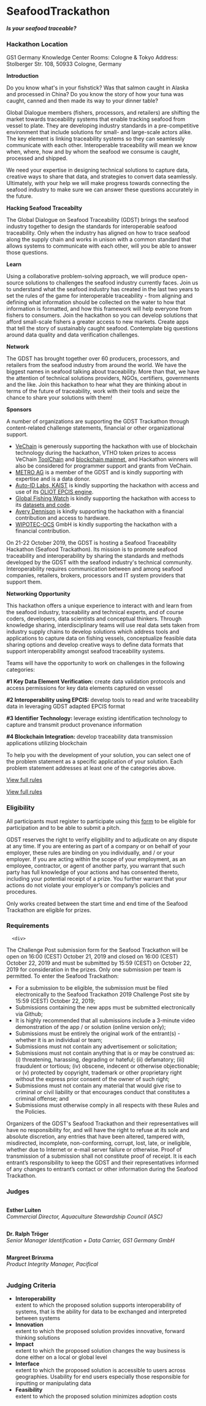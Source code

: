# SeafoodTrackathon
  <p><strong><em>Is your seafood traceable?</em></strong></p>
  
### Hackathon Location

<p>GS1 Germany Knowledge Center Rooms: Cologne & Tokyo
Address:
Stolberger Str. 108, 50933 Cologne, Germany</p>


<p><strong>Introduction</strong></p>
<p>Do you know what's in your fishstick? Was that salmon caught in Alaska and processed in China? Do you know the story of how your tuna was caught, canned and then made its way to your dinner table?</p>
<p>Global Dialogue members (fishers, processors, and retailers) are shifting the market towards traceability systems that enable tracking seafood from vessel to plate. They are developing industry standards in a pre-competitive environment that include solutions for small- and large-scale actors alike. The key element is linking traceability systems so they can seamlessly communicate with each other. Interoperable traceability will mean we know when, where, how and by whom the seafood we consume is caught, processed and shipped.</p>
<p>We need your expertise in designing technical solutions to capture data, creative ways to share that data, and strategies to convert data seamlessly. Ultimately, with your help we will make progress towards connecting the seafood industry to make sure we can answer these questions accurately in the future.</p>
<p><strong>Hacking Seafood Traceabilty</strong></p>
<p>The Global Dialogue on Seafood Traceability (GDST) brings the seafood industry together to design the standards for interoperable seafood traceability. Only when the industry has aligned on how to trace seafood along the supply chain and works in unison with a common standard that allows systems to communicate with each other, will you be able to answer those questions.</p>

<p><strong>Learn</strong></p>
<p>Using a collaborative problem-solving approach, we will produce open-source solutions to challenges the seafood industry currently faces. Join us to understand what the seafood industry has created in the last two years to set the rules of the game for interoperable traceability - from aligning and defining what information should be collected on the water to how that information is formatted, and how this framework will help everyone from fishers to consumers. Join the hackathon so you can develop solutions that afford small-scale fishers a greater access to new markets. Create apps that tell the story of sustainably caught seafood. Contemplate big questions around data quality and data verification challenges.</p>
<p><strong>Network</strong></p>
<p>The GDST has brought together over 60 producers, processors, and retailers from the seafood industry from around the world. We have the biggest names in seafood talking about traceability. More than that, we have the attention of technical solutions providers, NGOs, certifiers, governments and the like. Join this hackathon to hear what they are thinking about in terms of the future of traceability, work with their tools and seize the chance to share your solutions with them!</p>
<p><strong>Sponsors</strong></p>
<p>A number of organizations are supporting the GDST Trackathon through content-related challenge statements, financial or other organizational support. </p>
<ul>
<li>
<a href="https://www.vechain.com/">VeChain</a> is generously supporting the hackathon with use of blockchain technology during the hackathon, VTHO token prizes to access VeChain <a href="https://www.vechain.com/product/toolchain">ToolChain</a> and <a href="https://www.vechain.org/">blockchain mainnet</a>, and Hackathon winners will also be considered for programmer support and grants from VeChain. </li>
<li>
<a href="https://www.metroag.de/en" target="_blank" rel="noopener">METRO AG</a> is a member of the GDST and is kindly supporting with expertise and is a data donor.</li>
<li>
<a href="https://sites.google.com/a/resl.kaist.ac.kr/auto-id-lab-korea/" target="_blank" rel="noopener">Auto-ID Labs, KAIST</a> is kindly supporting the hackathon with access and use of its <a href="https://github.com/JaewookByun/epcis" target="_blank" rel="noopener">OLIOT EPCIS engine</a>.</li>
<li>
<a href="https://globalfishingwatch.org" target="_blank" rel="noopener">Global Fishing Watch</a> is kindly supporting the hackathon with access to its <a href="https://globalfishingwatch.org/datasets-and-code/">datasets and code</a>.</li>
<li>
<a href="https://www.averydennison.com/en/home.html" target="_blank" rel="noopener">Avery Dennison</a> is kindly supporting the hackathon with a financial contribution and access to hardware.</li>
<li>
<a href="https://www.wipotec-ocs.com/us/" target="_blank" rel="noopener">WIPOTEC-OCS</a> GmbH is kindly supporting the hackathon with a financial contribution.</li>
</ul>

<p>On 21-22 October 2019, the GDST is hosting a Seafood Traceability Hackathon (Seafood Trackathon). Its mission is to promote seafood traceability and interoperability by sharing the standards and methods developed by the GDST with the seafood industry's technical community. Interoperability requires communication between and among seafood companies, retailers, brokers, processors and IT system providers that support them.</p>
<p><strong>Networking Opportunity</strong></p>
<p>This hackathon offers a unique experience to interact with and learn from the seafood industry, traceability and technical experts, and of course coders, developers, data scientists and conceptual thinkers. Through knowledge sharing, interdisciplinary teams will use real data sets taken from industry supply chains to develop solutions which address tools and applications to capture data on fishing vessels, conceptualize feasible data sharing options and develop creative ways to define data formats that support interoperability amongst seafood traceability systems.</p>
<p>Teams will have the opportunity to work on challenges in the following categories:</p>
<p><strong>#1 Key Data Element Verification:</strong> create data validation protocols and access permissions for key data elements captured on vessel</p>
<p><strong>#2 Interoperability using EPCIS: </strong>develop tools to read and write traceability data in leveraging GDST adapted EPCIS format </p>
<p><strong>#3 Identifier Technology: </strong>leverage existing identification technology to capture and transmit product provenance information</p>
<p><strong>#4 Blockchain Integration: </strong>develop traceability data transmission applications utilizing blockchain</p>

<p>To help you with the development of your solution, you can select one of the problem statement as a specific application of your solution. Each problem statement addresses at least one of the categories above.</p>
  <p><a href="/rules">View full rules</a></p>





<p><a href="/rules">View full rules</a></p>
</article>

<article id="challenge-eligibility">
      <div class="section-title bold">
        <h3 class="subheader section-title-left">
          Eligibility
        </h3>
        <span class="section-title-line"></span>
      </div>

<div>
<p>All participants must register to participate using this <a href="https://traceability-dialogue.org/gdst-news-2/gdst-seafood-traceability-hackathon-2" target="_blank" rel="noopener">form</a> to be eligible for participation and to be able to submit a pitch.</p>
<p>GDST reserves the right to verify eligibility and to adjudicate on any dispute at any time. If you are entering as part of a company or on behalf of your employer, these rules are binding on you individually, and / or your employer. If you are acting within the scope of your employment, as an employee, contractor, or agent of another party, you warrant that such party has full knowledge of your actions and has consented thereto, including your potential receipt of a prize. You further warrant that your actions do not violate your employer’s or company’s policies and procedures.</p>
<p>Only works created between the start time and end time of the Seafood Trackathon are eligible for prizes.</p>
      </div>
    </article>

  <article id="challenge-requirements">
      <div class="section-title bold">
        <h3 class="subheader section-title-left">
          Requirements
        </h3>
        <span class="section-title-line"></span>
      </div>

      <div>
  <p>The Challenge Post submission form for the Seafood Trackathon will be open on 16:00 (CEST) October 21, 2019 and closed on 16:00 (CEST) October 22, 2019 and must be submitted by 15:59 (CEST) on October 22, 2019 for consideration in the prizes. Only one submission per team is permitted. To enter the Seafood Trackathon:</p>
<ul>
<li>For a submission to be eligible, the submission must be filed electronically to the Seafood Trackathon 2019 Challenge Post site by 15:59 (CEST) October 22, 2019;</li>
<li>Submissions containing the new apps must be submitted electronically via Github;</li>
<li>It is highly recommended that all submissions include a 3-minute video demonstration of the app / or solution (online version only);</li>
<li>Submissions must be entirely the original work of the entrant(s) - whether it is an individual or team;</li>
<li>Submissions must not contain any advertisement or solicitation;</li>
<li>Submissions must not contain anything that is or may be construed as: (i) threatening, harassing, degrading or hateful; (ii) defamatory; (iii) fraudulent or tortious; (iv) obscene, indecent or otherwise objectionable; or (v) protected by copyright, trademark or other proprietary right without the express prior consent of the owner of such right;</li>
<li>Submissions must not contain any material that would give rise to criminal or civil liability or that encourages conduct that constitutes a criminal offense; and</li>
<li>Submissions must otherwise comply in all respects with these Rules and the Policies.</li>
</ul>
<p>Organizers of the GDST's Seafood Trackathon and their representatives will have no responsibility for, and will have the right to refuse at its sole and absolute discretion, any entries that have been altered, tampered with, misdirected, incomplete, non-conforming, corrupt, lost, late, or ineligible, whether due to Internet or e-mail server failure or otherwise. Proof of transmission of a submission shall not constitute proof of receipt. It is each entrant’s responsibility to keep the GDST and their representatives informed of any changes to entrant’s contact or other information during the Seafood Trackathon.</p>
      </div>
    </article>

  
  <article id="judges">
  <div class="section-title bold">
    <h3 class="subheader section-title-left">
      Judges
    </h3>
    <span class="section-title-line"></span>
  </div>



  <div class="small-8 large-9 columns">
                <p>
                  <strong>Esther Luiten</strong><br>
                  <i>Commercial Director, Aquaculture Stewardship Council (ASC)</i>
                </p>
              </div>
            </div>
          </div>


<div class="small-8 large-9 columns">
                <p>
                  <strong>Dr. Ralph Tröger</strong><br>
                  <i>Senior Manager Identification + Data Carrier, GS1 Germany GmbH</i>
                </p>
              </div>
            </div>
          </div>
      </div>


<div class="small-8 large-9 columns">
      <p>
                  <strong>Margreet Brinxma</strong><br>
                  <i>Product Integrity Manager, Pacifical</i>
                </p>
              </div>
            </div>
          </div>
      </div>
  </div>
</article>

  <article id="judging-criteria">
  <div class="section-title bold">
    <h3 class="subheader section-title-left">
      Judging Criteria
    </h3>
    <span class="section-title-line"></span>
  </div>

  <ul class="no-bullet">
      <li>
        <strong>Interoperability</strong><br>
        extent to which the proposed solution supports interoperability of systems, that is the ability for data to be exchanged and interpreted between systems
      </li>
      <li>
        <strong>Innovation</strong><br>
        extent to which the proposed solution provides innovative, forward thinking solutions
      </li>
      <li>
        <strong>Impact</strong><br>
        extent to which the proposed solution changes the way business is done either on a local or global level
      </li>
      <li>
        <strong>Interface</strong><br>
        extent to which the proposed solution is accessible to users across geographies. Usability for end users especially those responsible for inputting or manipulating data
      </li>
      <li>
        <strong>Feasibility</strong><br>
        extent to which the proposed solution minimizes adoption costs
      </li>
  </ul>
</article>

